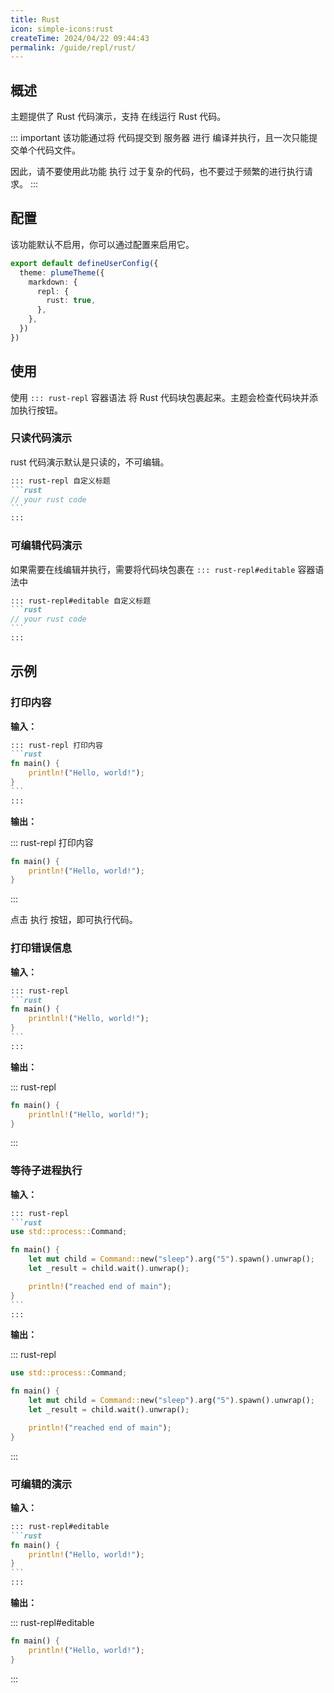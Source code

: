 ```yaml
---
title: Rust
icon: simple-icons:rust
createTime: 2024/04/22 09:44:43
permalink: /guide/repl/rust/
---
```


## 概述

主题提供了 Rust 代码演示，支持 在线运行 Rust 代码。

::: important
该功能通过将 代码提交到 服务器 进行 编译并执行，且一次只能提交单个代码文件。

因此，请不要使用此功能 执行 过于复杂的代码，也不要过于频繁的进行执行请求。
:::

## 配置

该功能默认不启用，你可以通过配置来启用它。

```ts title=".vuepress/config.ts"
export default defineUserConfig({
  theme: plumeTheme({
    markdown: {
      repl: {
        rust: true,
      },
    },
  })
})
```

## 使用

使用 `::: rust-repl` 容器语法 将 Rust 代码块包裹起来。主题会检查代码块并添加执行按钮。

### 只读代码演示

rust 代码演示默认是只读的，不可编辑。

````md
::: rust-repl 自定义标题
```rust
// your rust code
```
:::
````

### 可编辑代码演示

如果需要在线编辑并执行，需要将代码块包裹在 `::: rust-repl#editable` 容器语法中

````md
::: rust-repl#editable 自定义标题
```rust
// your rust code
```
:::
````

## 示例

### 打印内容

**输入：**

````md
::: rust-repl 打印内容
```rust
fn main() {
    println!("Hello, world!");
}
```
:::
````

**输出：**

::: rust-repl 打印内容

```rust
fn main() {
    println!("Hello, world!");
}
```

:::

点击 执行 按钮，即可执行代码。

### 打印错误信息

**输入：**

````md
::: rust-repl
```rust
fn main() {
    printlnl!("Hello, world!");
}
```
:::
````

**输出：**

::: rust-repl

```rust
fn main() {
    printlnl!("Hello, world!");
}
```

:::

### 等待子进程执行

**输入：**

````md
::: rust-repl
```rust
use std::process::Command;

fn main() {
    let mut child = Command::new("sleep").arg("5").spawn().unwrap();
    let _result = child.wait().unwrap();

    println!("reached end of main");
}
```
:::
````

**输出：**

::: rust-repl

```rust
use std::process::Command;

fn main() {
    let mut child = Command::new("sleep").arg("5").spawn().unwrap();
    let _result = child.wait().unwrap();

    println!("reached end of main");
}
```

:::

### 可编辑的演示

**输入：**

````md
::: rust-repl#editable
```rust
fn main() {
    println!("Hello, world!");
}
```
:::
````

**输出：**

::: rust-repl#editable

```rust
fn main() {
    println!("Hello, world!");
}
```

:::
